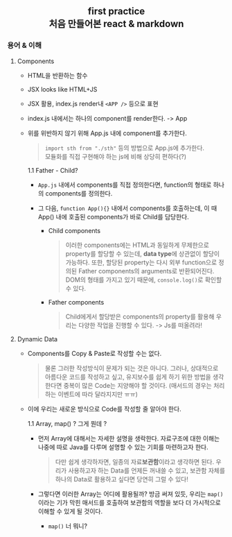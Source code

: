 <h2 align="center">first practice </br>
처음 만들어본 react & markdown</h2>
  
### 용어 & 이해

1. Components

   - HTML을 반환하는 함수
   - JSX looks like HTML+JS
   - JSX 활용, index.js render내 `<APP />` 등으로 표현
   - index.js 내에서는 하나의 component를 render한다. -> App
   - 위를 위반하지 않기 위해 App.js 내에 component를 추가한다.

     > `import sth from "./sth"` 등의 방법으로 App.js에 추가한다.</br>모듈화를 직접 구현해야 하는 js에 비해 상당히 편하다(?)

     1.1 Father - Child?

     - `App.js` 내에서 components를 직접 정의한다면,
       function의 형태로 하나의 components를 정의한다.
     - 그 다음, `function App(){}` 내에서 components를 호출하는데,
       이 때 App() 내에 호출된 components가 바로 Child를 담당한다.

       - Child components

         > 이러한 components에는 HTML과 동일하게 무제한으로 property를 할당할 수 있는데, **data type**에 상관없이 할당이 가능하다.
         > 또한, 할당된 property는 다시 외부 function으로 정의된 Father components의 arguments로 반환되어진다.
         > DOM의 형태를 가지고 있기 때문에, `console.log()`로 확인할 수 있다.

       - Father components

         > Child에게서 할당받은 components의 property를 활용해 우리는 다양한 작업을 진행할 수 있다. -> Js를 떠올려라!

2. Dynamic Data

   - Components를 Copy & Paste로 작성할 수는 없다.
     > 물론 그러한 작성방식이 문제가 되는 것은 아니다. 그러나, 상대적으로 아름다운 코드를 작성하고 싶고, 유지보수를 쉽게 하기 위한 방법을 생각한다면 중복이 많은 Code는 지양해야 할 것이다. (매서드의 경우는 처리하는 이벤트에 따라 달라지지만 ㅠㅠ)
   - 이에 우리는 새로운 방식으로 Code를 작성할 줄 알아야 한다.

     1.1 Array, map() ? 그게 뭔데 ?

     - 먼저 Array에 대해서는 자세한 설명을 생락한다. 자료구조에 대한 이해는 나중에 따로 Java를 다루며 설명할 수 있는 기회를 마련하고자 한다.

       > 다만 쉽게 생각하자면, 일종의 자료**보관함**이라고 생각하면 된다. 우리가 사용하고자 하는 Data를 언제든 꺼내쓸 수 있고, 보관함 자체를 하나의 Data로 활용하고 싶다면 당연히 그럴 수 있다!

     - 그렇다면 이러한 Array는 어디에 활용될까? 방금 써져 있듯, 우리는 `map()`이라는 기가 막힌 매서드를 호출하여 보관함의 역할을 보다 더 가시적으로 이해할 수 있게 될 것이다.

       - `map()` 너 뭐니?

       >
